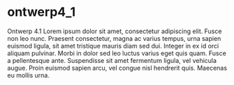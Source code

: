 # ontwerp4_1
Ontwerp 4.1
Lorem ipsum dolor sit amet, consectetur adipiscing elit. Fusce non leo nunc. Praesent consectetur, magna ac varius tempus, urna sapien euismod ligula, sit amet tristique mauris diam sed dui. Integer in ex id orci aliquam pulvinar. Morbi in dolor sed leo luctus varius eget quis quam. Fusce a pellentesque ante. Suspendisse sit amet fermentum ligula, vel vehicula augue. Proin euismod sapien arcu, vel congue nisl hendrerit quis. Maecenas eu mollis urna.
